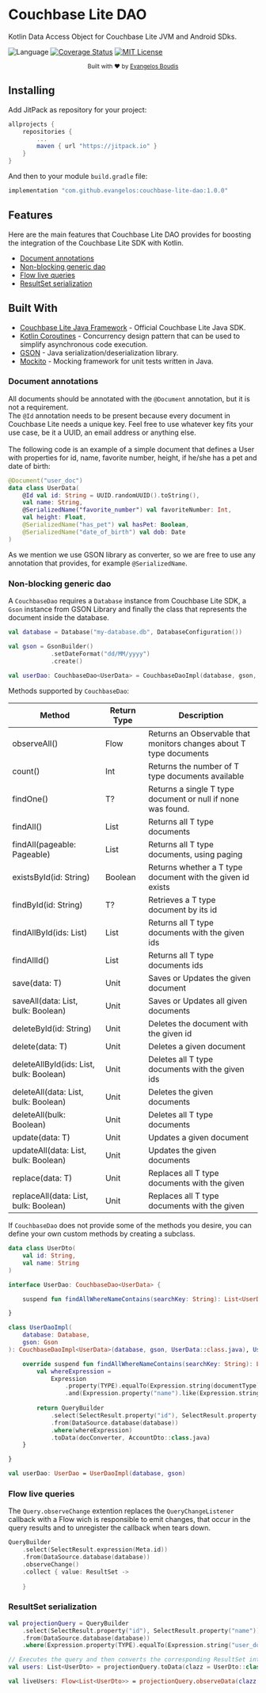 # Couchbase Lite DAO

Kotlin Data Access Object for Couchbase Lite JVM and Android SDks.

![Language](https://img.shields.io/badge/language-Kotlin-orange.svg)
[![Coverage Status](https://img.shields.io/codecov/c/github/mockito/mockito.svg)](https://codecov.io/github/mockito/mockito)
[![MIT License](https://img.shields.io/badge/license-MIT-green.svg)](https://github.com/Vaggelis95/couchbase-lite-dao/blob/master/LICENSE)

<div align="center">
  <sub>Built with ❤︎ by
  <a href="https://github.com/Vaggelis95">Evangelos Boudis</a>
</div>

## Installing

Add JitPack as repository for your project:

```groovy
allprojects {
    repositories {
        ...
        maven { url "https://jitpack.io" }
    }
}
```

And then to your module `build.gradle` file:

```groovy
implementation "com.github.evangelos:couchbase-lite-dao:1.0.0"
```
  
## Features

Here are the main features that Couchbase Lite DAO provides for
boosting the integration of the Couchbase Lite SDK with Kotlin.

- [Document annotations](#document-annotations)
- [Non-blocking generic dao](#non-blocking-generic-dao)
- [Flow live queries](#flow-live-queries)
- [ResultSet serialization](#resultset-serialization)  
  
## Built With

- [Couchbase Lite Java Framework](https://docs.couchbase.com/couchbase-lite/2.7/java-platform.html) - Official Couchbase Lite Java SDK.
- [Kotlin Coroutines](https://kotlinlang.org/docs/reference/coroutines-overview.html) - Concurrency design pattern that can be used to simplify asynchronous code execution.
- [GSON](https://github.com/google/gson) - Java serialization/deserialization library.
- [Mockito](https://github.com/mockito/mockito) - Mocking framework for unit tests written in Java.
  
  
### Document annotations

All documents should be annotated with the `@Document` annotation, but it is not a requirement.
<br/>
The `@Id` annotation needs to be present because every document in Couchbase Lite needs a unique key. Feel free to use whatever key fits your use case, be it a UUID, an email address or anything else.
<br/><br/>
The following code is an example of a simple document that defines a User with properties for id, name, favorite number, height, if he/she has a pet and date of birth:

```kotlin
@Document("user_doc")
data class UserData(
    @Id val id: String = UUID.randomUUID().toString(),
    val name: String,
    @SerializedName("favorite_number") val favoriteNumber: Int,
    val height: Float,
    @SerializedName("has_pet") val hasPet: Boolean,
    @SerializedName("date_of_birth") val dob: Date
)
```

As we mention we use GSON library as converter, so we are free to use any annotation that provides, for example `@SerializedName`. 
  
### Non-blocking generic dao

A `CouchbaseDao` requires a `Database` instance from Couchbase Lite SDK, a `Gson` instance from GSON Library and finally the class that represents the document inside the database.

```kotlin
val database = Database("my-database.db", DatabaseConfiguration())

val gson = GsonBuilder()
            .setDateFormat("dd/MM/yyyy")
            .create()
  
val userDao: CouchbaseDao<UserData> = CouchbaseDaoImpl(database, gson, UserData::class.java)
```

Methods supported by `CouchbaseDao`:

|Method|Return Type|Description|
|---|---|---|
|observeAll()|Flow<T>|Returns an Observable that monitors changes about T type documents|
|count()|Int|Returns the number of T type documents available|
|findOne()|T?|Returns a single T type document or null if none was found.|
|findAll()|List<T>|Returns all T type documents|
|findAll(pageable: Pageable)|List<T>|Returns all T type documents, using paging|
|existsById(id: String)|Boolean|Returns whether a T type document with the given id exists|
|findById(id: String)|T?|Retrieves a T type document by its id|
|findAllById(ids: List<String>)|List<T>|Returns all T type documents with the given ids|
|findAllId()|List<String>|Returns all T type documents ids|
|save(data: T)|Unit|Saves or Updates the given document|
|saveAll(data: List<T>, bulk: Boolean)|Unit|Saves or Updates all given documents|
|deleteById(id: String)|Unit|Deletes the document with the given id|
|delete(data: T)|Unit|Deletes a given document|
|deleteAllById(ids: List<String>, bulk: Boolean)|Unit|Deletes all T type documents with the given ids|
|deleteAll(data: List<T>, bulk: Boolean)|Unit|Deletes the given documents|
|deleteAll(bulk: Boolean)|Unit|Deletes all T type documents|
|update(data: T)|Unit|Updates a given document|
|updateAll(data: List<T>, bulk: Boolean)|Unit|Updates the given documents|
|replace(data: T)|Unit|Replaces all T type documents with the given|
|replaceAll(data: List<T>, bulk: Boolean)|Unit|Replaces all T type documents with the given|
  
If `CouchbaseDao` does not provide some of the methods you desire, you can define your own custom methods by creating a subclass.

```kotlin
data class UserDto(
    val id: String,
    val name: String
)

interface UserDao: CouchbaseDao<UserData> {

    suspend fun findAllWhereNameContains(searchKey: String): List<UserDto> // Projection

}

class UserDaoImpl(
    database: Database,
    gson: Gson
): CouchbaseDaoImpl<UserData>(database, gson, UserData::class.java), UserDao {

    override suspend fun findAllWhereNameContains(searchKey: String): List<UserDto> {
        val whereExpression =
            Expression
                .property(TYPE).equalTo(Expression.string(documentType)) // REQUIRED in order to fetch ONLY User Documents ("@type" == "user_doc")
                .and(Expression.property("name").like(Expression.string("%$searchKey%")))
  
        return QueryBuilder
            .select(SelectResult.property("id"), SelectResult.property("name")) // UserDto requires only id & name
            .from(DataSource.database(database))
            .where(whereExpression)
            .toData(docConverter, AccountDto::class.java)
    }

}

val userDao: UserDao = UserDaoImpl(database, gson)
```

### Flow live queries

The `Query.observeChange` extention replaces the `QueryChangeListener` callback with a Flow wich is 
responsible to emit changes, that occur in the query results and to unregister the callback when tears down.

```kotlin
QueryBuilder
    .select(SelectResult.expression(Meta.id))
    .from(DataSource.database(database))
    .observeChange()
    .collect { value: ResultSet -> 
        
    }
```

  
### ResultSet serialization

```kotlin
val projectionQuery = QueryBuilder
    .select(SelectResult.property("id"), SelectResult.property("name"))
    .from(DataSource.database(database))
    .where(Expression.property(TYPE).equalTo(Expression.string("user_doc")))

// Executes the query and then converts the corresponding ResultSet into a list of type AccountDto.
val users: List<UserDto> = projectionQuery.toData(clazz = UserDto::class.java) 

val liveUsers: Flow<List<UserDto>> = projectionQuery.observeData(clazz = UserDto::class.java)  
```
  
